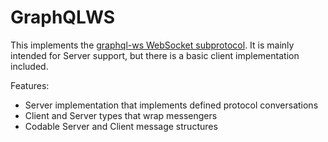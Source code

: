 # GraphQLWS

This implements the [graphql-ws WebSocket subprotocol](https://github.com/apollographql/subscriptions-transport-ws/blob/master/PROTOCOL.md).
It is mainly intended for Server support, but there is a basic client implementation included.

Features:
- Server implementation that implements defined protocol conversations
- Client and Server types that wrap messengers
- Codable Server and Client message structures
